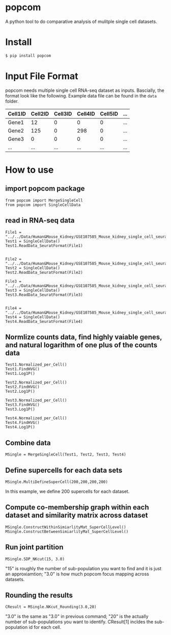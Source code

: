 # popcom
A python tool to do comparative analysis of mulitple single cell datasets.

# Install
```bash
$ pip install popcom
```

# Input File Format
popcom needs multiple single cell RNA-seq dataset as inputs. Bascially, the format look like the following. Example data file can be found in the ```data``` folder.

| Cell1ID | Cell2ID | Cell3ID | Cell4ID | Cell5ID  | ... |
|----|--------|--------|--------|---------|-----|
| Gene1 | 12 | 0 | 0 | 0 | ... |
| Gene2 | 125 | 0 | 298 | 0  | ... |
| Gene3 | 0 | 0| 0 | 0  | ... |
|...    |...|...|...|...|...|

# How to use

## import popcom package
```
from popcom import MergeSingleCell
from popcom import SingleCellData
```

## read in RNA-seq data
```
File1 = "../../Data/Human&Mouse_Kidney/GSE107585_Mouse_kidney_single_cell_seurat_data1.txt"
Test1 = SingleCellData()
Test1.ReadData_SeuratFormat(File1)


File2 = "../../Data/Human&Mouse_Kidney/GSE107585_Mouse_kidney_single_cell_seurat_data2.txt"
Test2 = SingleCellData()
Test2.ReadData_SeuratFormat(File2)

File3 = "../../Data/Human&Mouse_Kidney/GSE107585_Mouse_kidney_single_cell_seurat_data3.txt"
Test3 = SingleCellData()
Test3.ReadData_SeuratFormat(File3)


File4 = "../../Data/Human&Mouse_Kidney/GSE107585_Mouse_kidney_single_cell_seurat_data4.txt"
Test4 = SingleCellData()
Test4.ReadData_SeuratFormat(File4)
```

## Normlize counts data, find highly vaiable genes, and natural logarithm of one plus of the counts data
```
Test1.Normalized_per_Cell()
Test1.FindHVG()
Test1.Log1P()

Test2.Normalized_per_Cell()
Test2.FindHVG()
Test2.Log1P()

Test3.Normalized_per_Cell()
Test3.FindHVG()
Test3.Log1P()

Test4.Normalized_per_Cell()
Test4.FindHVG()
Test4.Log1P()
```

## Combine data 
```
MSingle = MergeSingleCell(Test1, Test2, Test3, Test4)
```

## Define supercells for each data sets
```
MSingle.MultiDefineSuperCell(200,200,200,200)
```
In this example, we define 200 supercells for each dataset.

## Compute co-membership graph within each dataset and similarity matrix across dataset
```
MSingle.ConstructWithinSimiarlityMat_SuperCellLevel()
MSingle.ConstructBetweenSimiarlityMat_SuperCellLevel()
```

## Run joint partition 
```
MSingle.SDP_NKcut(15, 3.0)
```
"15" is roughly the number of sub-population you want to find and it is just an approxiamtion; "3.0" is how much popcom focus mapping across datasets.

## Rounding the results
```
CResult = MSingle.NKcut_Rounding(3.0,20)
```
"3.0" is the same as "3.0" in previous command; "20" is the actually number of sub-populations you want to identify. CResult[1] incldes the sub-population id for each cell. 


